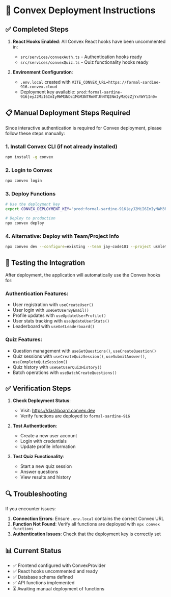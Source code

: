 # 🚀 Convex Deployment Instructions

## ✅ Completed Steps

1. **React Hooks Enabled**: All Convex React hooks have been uncommented in:
   - `src/services/convexAuth.ts` - Authentication hooks ready
   - `src/services/convexQuiz.ts` - Quiz functionality hooks ready

2. **Environment Configuration**: 
   - `.env.local` created with `VITE_CONVEX_URL=https://formal-sardine-916.convex.cloud`
   - Deployment key available: `prod:formal-sardine-916|eyJ2MiI6ImIyMWM3NDc1MGM3NTRmNTJhNTQ2NmIyMzQzZjYxYWY1In0=`

## 📋 Manual Deployment Steps Required

Since interactive authentication is required for Convex deployment, please follow these steps manually:

### 1. Install Convex CLI (if not already installed)
```bash
npm install -g convex
```

### 2. Login to Convex
```bash
npx convex login
```

### 3. Deploy Functions
```bash
# Use the deployment key
export CONVEX_DEPLOYMENT_KEY="prod:formal-sardine-916|eyJ2MiI6ImIyMWM3NDc1MGM3NTRmNTJhNTQ2NmIyMzQzZjYxYWY1In0="

# Deploy to production
npx convex deploy
```

### 4. Alternative: Deploy with Team/Project Info
```bash
npx convex dev --configure=existing --team jay-code101 --project usmletrivia
```

## 🧪 Testing the Integration

After deployment, the application will automatically use the Convex hooks for:

### Authentication Features:
- User registration with `useCreateUser()`
- User login with `useGetUserByEmail()`
- Profile updates with `useUpdateUserProfile()`
- User stats tracking with `useUpdateUserStats()`
- Leaderboard with `useGetLeaderboard()`

### Quiz Features:
- Question management with `useGetQuestions()`, `useCreateQuestion()`
- Quiz sessions with `useCreateQuizSession()`, `useSubmitAnswer()`, `useCompleteQuizSession()`
- Quiz history with `useGetUserQuizHistory()`
- Batch operations with `useBatchCreateQuestions()`

## ✅ Verification Steps

1. **Check Deployment Status**:
   - Visit: https://dashboard.convex.dev
   - Verify functions are deployed to `formal-sardine-916`

2. **Test Authentication**:
   - Create a new user account
   - Login with credentials
   - Update profile information

3. **Test Quiz Functionality**:
   - Start a new quiz session
   - Answer questions
   - View results and history

## 🔍 Troubleshooting

If you encounter issues:

1. **Connection Errors**: Ensure `.env.local` contains the correct Convex URL
2. **Function Not Found**: Verify all functions are deployed with `npx convex functions`
3. **Authentication Issues**: Check that the deployment key is correctly set

## 📊 Current Status

- ✅ Frontend configured with ConvexProvider
- ✅ React hooks uncommented and ready
- ✅ Database schema defined
- ✅ API functions implemented
- ⏳ Awaiting manual deployment of functions